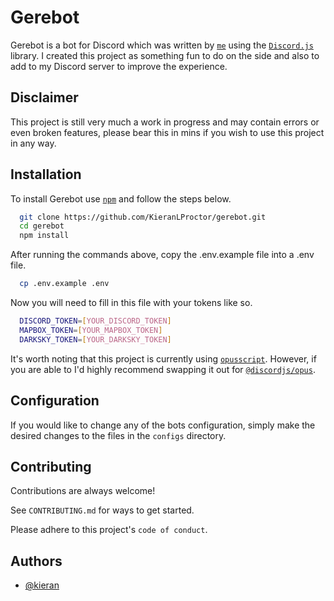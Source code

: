 
# Gerebot

Gerebot is a bot for Discord which was written by [`me`](https://github.com/KieranLProctor) using the [`Discord.js`](https://discord.js.org/#/) library. I created this project as something fun to do on the side and also to add to my Discord server to improve the experience.

## Disclaimer

This project is still very much a work in progress and may contain errors or even broken features, please bear this in mins if you wish to use this project in any way.


## Installation 

To install Gerebot use [`npm`](https://www.npmjs.com/) and follow the steps below.

```bash 
  git clone https://github.com/KieranLProctor/gerebot.git
  cd gerebot
  npm install
```

After running the commands above, copy the .env.example file into a .env file.

```bash 
  cp .env.example .env
```

Now you will need to fill in this file with your tokens like so.

```bash 
  DISCORD_TOKEN=[YOUR_DISCORD_TOKEN]
  MAPBOX_TOKEN=[YOUR_MAPBOX_TOKEN]
  DARKSKY_TOKEN=[YOUR_DARKSKY_TOKEN]
```

It's worth noting that this project is currently using [`opusscript`](https://www.npmjs.com/package/opusscript). However, if you are able to I'd highly recommend swapping it out for [`@discordjs/opus`](https://www.npmjs.com/package/@discordjs/opus).

## Configuration

If you would like to change any of the bots configuration, simply make the desired changes to the files in the `configs` directory.

## Contributing

Contributions are always welcome!

See `CONTRIBUTING.md` for ways to get started.

Please adhere to this project's `code of conduct`.

  
## Authors

- [@kieran](https://www.github.com/KieranLProctor)

  